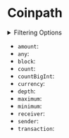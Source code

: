 
# Coinpath

<details>
<summary>Filtering Options</summary>

- `currency`:
- `date`:
- `depth`:
- `initialAddress`:
- `initialDate`:
- `initialTime`:
- `options`:
- `receiver`:
- `sender`:
- `time`:

</details>

- `amount`:
- `any`:
- `block`:
- `count`:
- `countBigInt`:
- `currency`:
- `depth`:
- `maximum`:
- `minimum`:
- `receiver`:
- `sender`:
- `transaction`:
